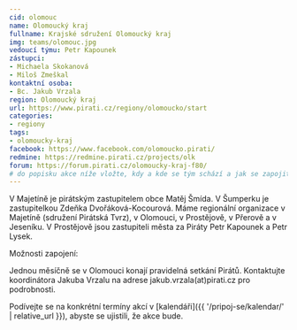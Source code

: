 ```yaml
---
cid: olomouc
name: Olomoucký kraj
fullname: Krajské sdružení Olomoucký kraj
img: teams/olomouc.jpg
vedoucí týmu: Petr Kapounek
zástupci:
- Michaela Skokanová
- Miloš Zmeškal
kontaktní osoba:
- Bc. Jakub Vrzala
region: Olomoucký kraj
url: https://www.pirati.cz/regiony/olomoucko/start
categories:
- regiony
tags:
- olomoucky-kraj
facebook: https://www.facebook.com/olomoucko.pirati/
redmine: https://redmine.pirati.cz/projects/olk
forum: https://forum.pirati.cz/olomoucky-kraj-f80/
# do popisku akce níže vložte, kdy a kde se tým schází a jak se zapojit
---
```


V Majetíně je pirátským zastupitelem obce Matěj Šmída. V Šumperku je zastupitelkou Zdeňka Dvořáková-Kocourová. Máme regionální organizace v Majetíně (sdružení Pirátská Tvrz), v Olomouci, v Prostějově, v Přerově a v Jeseníku. V Prostějově jsou zastupiteli města za Piráty Petr Kapounek a Petr Lysek.

Možnosti zapojení:

Jednou měsíčně se v Olomouci konají pravidelná setkání Pirátů. Kontaktujte koordinátora Jakuba Vrzalu na adrese jakub.vrzala(аt)pirati.cz pro podrobnosti.

Podívejte se na konkrétní termíny akcí v [kalendáři]({{ '/pripoj-se/kalendar/' | relative_url }}),
abyste se ujistili, že akce bude.
